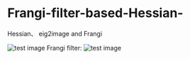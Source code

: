 # Frangi-filter-based-Hessian-
Hessian、 eig2image and Frangi

![test image](https://github.com/yimingstyle/Frangi-filter-based-Hessian-/blob/master/Screenshots/test.tif)
Frangi filter:
![test image](https://github.com/yimingstyle/Frangi-filter-based-Hessian-/blob/master/Screenshots/result.tif)

